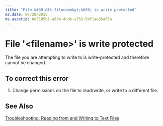 ```yaml
---
title: "File &#39;&lt;filename&gt;&#39; is write protected"
ms.date: 07/20/2015
ms.assetid: 6e5105b1-a634-4cde-a753-5bf1ae85a55a
---
```

# File &#39;&lt;filename&gt;&#39; is write protected
The file you are attempting to write to is write-protected and therefore cannot be changed.  
  
## To correct this error  
  
1. Change permissions on the file to read/write, or write to a different file.  
  
## See Also  
 [Troubleshooting: Reading from and Writing to Text Files](../../visual-basic/developing-apps/programming/drives-directories-files/troubleshooting-reading-from-and-writing-to-text-files.md)
